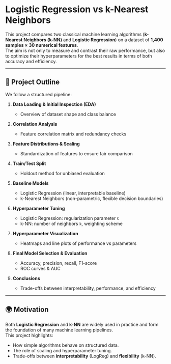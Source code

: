 # Logistic Regression vs k-Nearest Neighbors

This project compares two classical machine learning algorithms (**k-Nearest Neighbors (k-NN)** and **Logistic Regression**) on a dataset of **1,400 samples × 30 numerical features**.  
The aim is not only to measure and contrast their raw performance, but also to optimize their hyperparameters for the best results in terms of both accuracy and efficiency.  

---

## 📖 Project Outline

We follow a structured pipeline:

1. **Data Loading & Initial Inspection (EDA)**  
   - Overview of dataset shape and class balance  

2. **Correlation Analysis**  
   - Feature correlation matrix and redundancy checks  

3. **Feature Distributions & Scaling**  
   - Standardization of features to ensure fair comparison  

4. **Train/Test Split**  
   - Holdout method for unbiased evaluation  

5. **Baseline Models**  
   - Logistic Regression (linear, interpretable baseline)  
   - k-Nearest Neighbors (non-parametric, flexible decision boundaries)  

6. **Hyperparameter Tuning**  
   - Logistic Regression: regularization parameter `C`  
   - k-NN: number of neighbors `k`, weighting scheme  

7. **Hyperparameter Visualization**  
   - Heatmaps and line plots of performance vs parameters  

8. **Final Model Selection & Evaluation**  
   - Accuracy, precision, recall, F1-score  
   - ROC curves & AUC  

9. **Conclusions**  
   - Trade-offs between interpretability, performance, and efficiency  

---

## 🌍 Motivation

Both **Logistic Regression** and **k-NN** are widely used in practice and form the foundation of many machine learning pipelines.  
This project highlights:  
- How simple algorithms behave on structured data.  
- The role of scaling and hyperparameter tuning.  
- Trade-offs between **interpretability** (LogReg) and **flexibility** (k-NN).  
